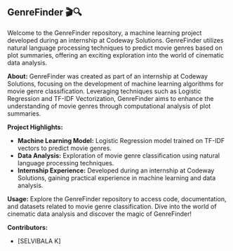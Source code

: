 ## GenreFinder 🎬🔍

Welcome to the GenreFinder repository, a machine learning project developed during an internship at Codeway Solutions. GenreFinder utilizes natural language processing techniques to predict movie genres based on plot summaries, offering an exciting exploration into the world of cinematic data analysis.

**About:**
GenreFinder was created as part of an internship at Codeway Solutions, focusing on the development of machine learning algorithms for movie genre classification. Leveraging techniques such as Logistic Regression and TF-IDF Vectorization, GenreFinder aims to enhance the understanding of movie genres through computational analysis of plot summaries.

**Project Highlights:**
- **Machine Learning Model:** Logistic Regression model trained on TF-IDF vectors to predict movie genres.
- **Data Analysis:** Exploration of movie genre classification using natural language processing techniques.
- **Internship Experience:** Developed during an internship at Codeway Solutions, gaining practical experience in machine learning and data analysis.

**Usage:**
Explore the GenreFinder repository to access code, documentation, and datasets related to movie genre classification. Dive into the world of cinematic data analysis and discover the magic of GenreFinder!

**Contributors:** 
- [SELVIBALA K]

